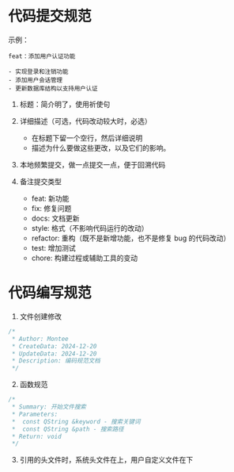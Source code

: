 # 代码提交规范

示例：
```
feat：添加用户认证功能

- 实现登录和注销功能
- 添加用户会话管理
- 更新数据库结构以支持用户认证
```

1. 标题：简介明了，使用祈使句
2. 详细描述（可选，代码改动较大时，必选） 
   * 在标题下留一个空行，然后详细说明 
   * 描述为什么要做这些更改，以及它们的影响。

3. 本地频繁提交，做一点提交一点，便于回溯代码
4. 备注提交类型 
   * feat: 新功能 
   * fix: 修复问题 
   * docs: 文档更新 
   * style: 格式（不影响代码运行的改动） 
   * refactor: 重构（既不是新增功能，也不是修复 bug 的代码改动） 
   * test: 增加测试 
   * chore: 构建过程或辅助工具的变动

# 代码编写规范

1. 文件创建修改
```cpp
/*
 * Author: Montee
 * CreateData: 2024-12-20
 * UpdateData: 2024-12-20
 * Description: 编码规范文档
 */
```

2. 函数规范
```cpp
/*
 * Summary: 开始文件搜索
 * Parameters:
 *  const QString &keyword - 搜索关键词
 *  const QString &path - 搜索路径
 * Return: void
 */
```

3. 引用的头文件时，系统头文件在上，用户自定义文件在下